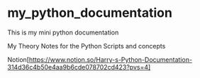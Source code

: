# my_python_documentation
This is my mini python documentation

My Theory Notes for the Python Scripts and concepts

Notion[https://www.notion.so/Harry-s-Python-Documentation-314d36c4b50e4aa9b6cde078702cd423?pvs=4]
